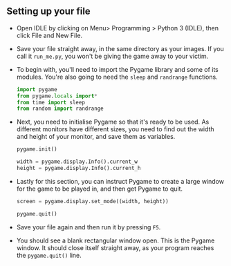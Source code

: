## Setting up your file

- Open IDLE by clicking on Menu> Programming > Python 3 (IDLE), then click File and New File.

- Save your file straight away, in the same directory as your images. If you call it `run_me.py`, you won't be giving the game away to your victim.

- To begin with, you'll need to import the Pygame library and some of its modules. You're also going to need the `sleep` and `randrange` functions.

    ``` python
    import pygame
    from pygame.locals import*
	from time import sleep
	from random import randrange
    ```
	
- Next, you need to initialise Pygame so that it's ready to be used. As different monitors have different sizes, you need to find out the width and height of your monitor, and save them as variables.

    ``` python
	pygame.init()

	width = pygame.display.Info().current_w
	height = pygame.display.Info().current_h
	```
    
- Lastly for this section, you can instruct Pygame to create a large window for the game to be played in, and then get Pygame to quit.

    ``` python
	screen = pygame.display.set_mode((width, height))
	
	pygame.quit()
    ```

- Save your file again and then run it by pressing `F5`.

- You should see a blank rectangular window open. This is the Pygame window. It should close itself straight away, as your program reaches the `pygame.quit()` line.

